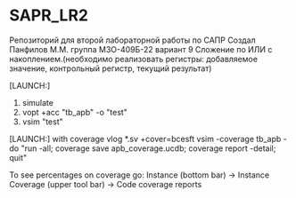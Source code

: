 # SAPR_LR2
Репозиторий для второй лабораторной работы по САПР
Создал Панфилов М.М. группа М3О-409Б-22 вариант 9
Сложение по ИЛИ с накоплением.(необходимо реализовать регистры: добавляемое значение, контрольный регистр, текущий результат)

[LAUNCH:]
1. simulate
2. vopt +acc "tb_apb" -o "test"
3. vsim "test"

[LAUNCH:] with coverage 
vlog *.sv +cover=bcesft
vsim -coverage tb_apb -do "run -all; coverage save apb_coverage.ucdb; coverage report -detail; quit"

To see percentages on coverage go: Instance (bottom bar) -> Instance Coverage (upper tool bar) -> Code coverage reports